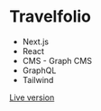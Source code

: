 # Travelfolio
* Next.js
* React
* CMS - Graph CMS
* GraphQL
* Tailwind

[Live version](https://travelfolio.vercel.app)
